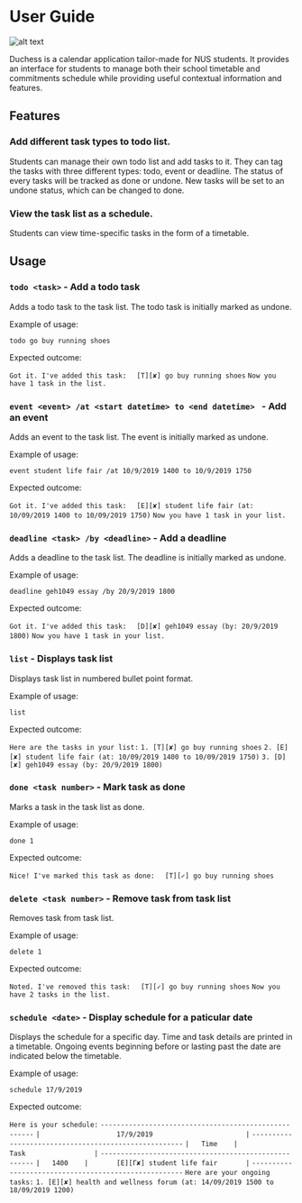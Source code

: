 # User Guide
![alt text](doc/images/Ui.png)

Duchess is a calendar application tailor-made for NUS students. It provides an interface for students to manage both their school timetable and commitments schedule while providing useful contextual information and features.

## Features 

### Add different task types to todo list.
Students can manage their own todo list and add tasks to it. They can tag the tasks with three different types: todo, event or deadline. The status of every tasks will be tracked as done or undone. New tasks will be set to an undone status, which can be changed to done.

### View the task list as a schedule.
Students can view time-specific tasks in the form of a timetable.

## Usage

### `todo <task>` - Add a todo task

Adds a todo task to the task list. The todo task is initially marked as undone.

Example of usage: 

`todo go buy running shoes`

Expected outcome:

`Got it. I've added this task:`
`  [T][✘] go buy running shoes`
`Now you have 1 task in the list.`

### `event <event> /at <start datetime> to <end datetime> ` - Add an event

Adds an event to the task list. The event is initially marked as undone.

Example of usage: 

`event student life fair /at 10/9/2019 1400 to 10/9/2019 1750`

Expected outcome:

`Got it. I've added this task:`
`  [E][✘] student life fair (at: 10/09/2019 1400 to 10/09/2019 1750)`
`Now you have 1 task in your list.`

### `deadline <task> /by <deadline>` - Add a deadline

Adds a deadline to the task list. The deadline is initially marked as undone.

Example of usage: 

`deadline geh1049 essay /by 20/9/2019 1800`

Expected outcome:

`Got it. I've added this task:`
`  [D][✘] geh1049 essay (by: 20/9/2019 1800)`
`Now you have 1 task in your list.`

### `list` - Displays task list

Displays task list in numbered bullet point format.

Example of usage: 

`list`

Expected outcome:

`Here are the tasks in your list:`
`1. [T][✘] go buy running shoes`
`2. [E][✘] student life fair (at: 10/09/2019 1400 to 10/09/2019 1750)`
`3. [D][✘] geh1049 essay (by: 20/9/2019 1800)`

### `done <task number>` - Mark task as done

Marks a task in the task list as done.

Example of usage: 

`done 1`

Expected outcome:

`Nice! I've marked this task as done:`
`  [T][✓] go buy running shoes`

### `delete <task number>` - Remove task from task list

Removes task from task list.

Example of usage: 

`delete 1`

Expected outcome:

`Noted. I've removed this task:`
`  [T][✓] go buy running shoes`
`Now you have 2 tasks in the list.`

### `schedule <date>` - Display schedule for a paticular date

Displays the schedule for a specific day. Time and task details are printed in a timetable. Ongoing events beginning before or lasting past the date are indicated below the timetable.

Example of usage: 

`schedule 17/9/2019`

Expected outcome:

`Here is your schedule:`
`-----------------------------------------------------`
`|                   17/9/2019                       |`
`-----------------------------------------------------`
`|   Time    |                  Task                 |`
`-----------------------------------------------------`
`|   1400    |       [E][Γ✘] student life fair       |`
`-----------------------------------------------------`
`Here are your ongoing tasks:`
`1. [E][✘] health and wellness forum (at: 14/09/2019 1500 to 18/09/2019 1200)`